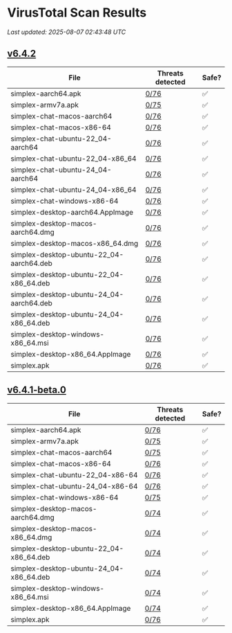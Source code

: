 # VirusTotal Scan Results
_Last updated: 2025-08-07 02:43:48 UTC_

## [v6.4.2](https://github.com/simplex-chat/simplex-chat/releases/tag/v6.4.2)
| File | Threats detected | Safe? |
| ---- | ---------------- | ----- |
| simplex-aarch64.apk | [0/76](https://www.virustotal.com/gui/file/ff9497a67d2c9381e054f855451cb6a2f072b07bc20aff0e9c28778988e64425) | ✅ |
| simplex-armv7a.apk | [0/75](https://www.virustotal.com/gui/file/f80dde78fe53cf3fb1e5e4d475520df87d76705a2b01c3a6aa4b1cdc65c50ddf) | ✅ |
| simplex-chat-macos-aarch64 | [0/76](https://www.virustotal.com/gui/file/cdfe9881ca0f411fd190bdc54347c8a83cdc453c29f80ca369beda9ba6b53838) | ✅ |
| simplex-chat-macos-x86-64 | [0/76](https://www.virustotal.com/gui/file/327d1db6b72a0a48982efb9602386cb454b8ed1037bda26bb8a8989c1c354d77) | ✅ |
| simplex-chat-ubuntu-22_04-aarch64 | [0/76](https://www.virustotal.com/gui/file/c3a63018c06fa66273a3e52a08692c9c026e44c12c11d1d1f6da1ff5846fdc1a) | ✅ |
| simplex-chat-ubuntu-22_04-x86_64 | [0/76](https://www.virustotal.com/gui/file/51a82a9299fcdc368f9dd08558e49c0e288fcf7d74ff08e554678c9e6179b22a) | ✅ |
| simplex-chat-ubuntu-24_04-aarch64 | [0/76](https://www.virustotal.com/gui/file/a208b73f389a8d72f43ba6cc5625952c34a6b07836af6b31e01cc224b2867da9) | ✅ |
| simplex-chat-ubuntu-24_04-x86_64 | [0/76](https://www.virustotal.com/gui/file/dc4da5975d1f174979b6799615253b676f0c33c9d1c00cc8ae62e98005d5a332) | ✅ |
| simplex-chat-windows-x86-64 | [0/76](https://www.virustotal.com/gui/file/4c62942de622de504f409e111b85bb0828f2d6b1ef0460999ed86dcd37cf0973) | ✅ |
| simplex-desktop-aarch64.AppImage | [0/76](https://www.virustotal.com/gui/file/3d1c2cc11fc66475b0993930d046cf2da31cb4fee0f6df3ee3afc69dd67c32c4) | ✅ |
| simplex-desktop-macos-aarch64.dmg | [0/76](https://www.virustotal.com/gui/file/fa73436b73b6c9ff50b7280fa2d428ba5abf37d027d5f2514ce12bac38028ae2) | ✅ |
| simplex-desktop-macos-x86_64.dmg | [0/76](https://www.virustotal.com/gui/file/b07f069c229bf18a154cf6835a494501d02592b5e801961e00b27468c9020a94) | ✅ |
| simplex-desktop-ubuntu-22_04-aarch64.deb | [0/76](https://www.virustotal.com/gui/file/a0c1542a9bb5c9b2678efeb116cdcabc6087c56d1d7b88d55fab04bb6edd5a11) | ✅ |
| simplex-desktop-ubuntu-22_04-x86_64.deb | [0/76](https://www.virustotal.com/gui/file/b543f9134a316b7adf4c6db3db07539fc4973a5128fc94cc1a247c2734b289b7) | ✅ |
| simplex-desktop-ubuntu-24_04-aarch64.deb | [0/76](https://www.virustotal.com/gui/file/fc3d33966a9fa40c637a989e43fd600d142d9bb68cb46ca4e3220e765ae1d06d) | ✅ |
| simplex-desktop-ubuntu-24_04-x86_64.deb | [0/76](https://www.virustotal.com/gui/file/e238038e2a705df05731e0ef6c9f69a5c65798a2031390fe8f56054275ef1d70) | ✅ |
| simplex-desktop-windows-x86_64.msi | [0/76](https://www.virustotal.com/gui/file/c827875d7d163d9578a72962fbe0adf3cc88a2a0e5e9f36e05c99422ce7be992) | ✅ |
| simplex-desktop-x86_64.AppImage | [0/76](https://www.virustotal.com/gui/file/8375aca8b10e05c99e504a8db42d22c49c036c64ef7d2522f34a4a3ef02eead3) | ✅ |
| simplex.apk | [0/76](https://www.virustotal.com/gui/file/ff9497a67d2c9381e054f855451cb6a2f072b07bc20aff0e9c28778988e64425) | ✅ |

## [v6.4.1-beta.0](https://github.com/simplex-chat/simplex-chat/releases/tag/v6.4.1-beta.0)
| File | Threats detected | Safe? |
| ---- | ---------------- | ----- |
| simplex-aarch64.apk | [0/76](https://www.virustotal.com/gui/file/cd9e19e3491d42159ab92402fc40218d4b41d8fef61e61bb28129467b87f9cdf) | ✅ |
| simplex-armv7a.apk | [0/75](https://www.virustotal.com/gui/file/bafcea2991eaf346813bd433498b2c40e91c394b4e10a18a12640ec4da649409) | ✅ |
| simplex-chat-macos-aarch64 | [0/75](https://www.virustotal.com/gui/file/e3dd16b79a105a368c7101113674cad58f025b2dccbc3449d77c14cef710f341) | ✅ |
| simplex-chat-macos-x86-64 | [0/76](https://www.virustotal.com/gui/file/c194e715be516caf15fec5916083d7a053e77db0562a682f07b3c55ec27efe9a) | ✅ |
| simplex-chat-ubuntu-22_04-x86-64 | [0/76](https://www.virustotal.com/gui/file/02ae2ae85ae4b8f46e68ee01ef672536322644055079b53ef6b18380180b57dc) | ✅ |
| simplex-chat-ubuntu-24_04-x86-64 | [0/76](https://www.virustotal.com/gui/file/8a98bf3f5645b41cfaa4f0be9aa78feb1078178a920e7df9b65922604d1528a0) | ✅ |
| simplex-chat-windows-x86-64 | [0/75](https://www.virustotal.com/gui/file/447cd771482da3db6e4c8bbb876cbb0b649175a5b1e99c706942b6bf962abe78) | ✅ |
| simplex-desktop-macos-aarch64.dmg | [0/74](https://www.virustotal.com/gui/file/cf6145d602e27df9e7d558ce19237e423cb8f61e524a269c2b8ebf75fdf816d1) | ✅ |
| simplex-desktop-macos-x86_64.dmg | [0/74](https://www.virustotal.com/gui/file/3d60fd023907ebdad56fe7195b958a477b4cc0f14c5a345c6bcce46ecbe570c8) | ✅ |
| simplex-desktop-ubuntu-22_04-x86_64.deb | [0/74](https://www.virustotal.com/gui/file/6644d4ad551568a51d2a6fb0bc848a98c1d93d2fa244060482a0268be62a13b4) | ✅ |
| simplex-desktop-ubuntu-24_04-x86_64.deb | [0/74](https://www.virustotal.com/gui/file/7273748457a035ab4171b7f1482121a881db7d4e6c1c3495a180e72bf43c7c3c) | ✅ |
| simplex-desktop-windows-x86_64.msi | [0/74](https://www.virustotal.com/gui/file/3509b9fd10525d11e50f2d62a304507c05ce67dc9471aba65b2ed1b79bc3bb5c) | ✅ |
| simplex-desktop-x86_64.AppImage | [0/74](https://www.virustotal.com/gui/file/01b0b4baf6a403c4d5d5582a80c729c06ff0a3b13c2f3676c5b9584f5d01d383) | ✅ |
| simplex.apk | [0/76](https://www.virustotal.com/gui/file/cd9e19e3491d42159ab92402fc40218d4b41d8fef61e61bb28129467b87f9cdf) | ✅ |
